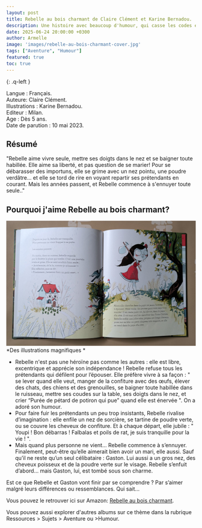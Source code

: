 ```yaml
---
layout: post
title: Rebelle au bois charmant de Claire Clément et Karine Bernadou.
description: Une histoire avec beaucoup d'humour, qui casse les codes et montre que s’aimer, c’est aussi accueillir l’autre tel qu’il est malgré des différences.
date: 2025-06-24 20:00:00 +0300
author: Armelle
image: 'images/rebelle-au-bois-charmant-cover.jpg'
tags: ["Aventure", "Humour"]
featured: true
toc: true
---
```


{: .q-left }

Langue : Français.        
Auteure:  Claire Clément.     
Illustrations : Karine Bernadou.       
Editeur : Milan.          
Age : Dès 5 ans.           
Date de parution : 10 mai 2023.

## Résumé

"Rebelle aime vivre seule, mettre ses doigts dans le nez et se baigner toute habillée. Elle aime sa liberté, et pas question de se marier! Pour se débarasser des importuns, elle se grime avec un nez pointu, une poudre verdâtre... et elle se tord de rire en voyant repartir ses prétendants en courant. Mais les années passent, et Rebelle commence à s'ennuyer toute seule.."

## Pourquoi j'aime Rebelle au bois charmant? 

![Des illustrations magnifiques](images/rebelle-au-bois-charmant-int.jpg)
*Des illustrations magnifiques *
- Rebelle n'est pas une héroïne pas comme les autres : elle est libre, excentrique et apprécie son indépendance ! Rebelle refuse tous les prétendants qui défilent pour l’épouser. Elle préfère vivre à sa façon : " se lever quand elle veut, manger de la confiture avec des œufs, élever des chats, des chiens et des grenouilles, se baigner toute habillée dans le ruisseau, mettre ses coudes sur la table, ses doigts dans le nez, et crier “Purée de pétard de potiron qui pue” quand elle est énervée ". On a adoré son humour.
- Pour faire fuir les prétendants un peu trop insistants, Rebelle rivalise d’imagination : elle enfile un nez de sorcière, se tartine de poudre verte, ou se couvre les cheveux de confiture. Et à chaque départ, elle jubile : " Youpi ! Bon débarras ! Falbalas et poils de rat, je suis tranquille pour la vie ! ".
- Mais quand plus personne ne vient… Rebelle commence à s’ennuyer. Finalement, peut-être qu’elle aimerait bien avoir un mari, elle aussi. Sauf qu’il ne reste qu’un seul célibataire : Gaston. Lui aussi a un gros nez, des cheveux poisseux et de la poudre verte sur le visage. Rebelle s’enfuit d’abord… mais Gaston, lui, est tombé sous son charme.

Est ce que Rebelle et Gaston vont finir par se comprendre ? Par s’aimer malgré leurs différences ou ressemblances. Qui sait...

Vous pouvez le retrouver ici sur Amazon: [Rebelle au bois charmant](https://amzn.to/4kJpm1D). 

Vous pouvez aussi explorer d'autres albums sur ce thème dans la rubrique Ressources > Sujets > Aventure ou >Humour. 